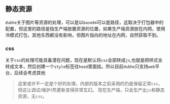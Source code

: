 ## 静态资源
`dubhe`关于图片等资源的处理，可以是以`base64`可以是路径，这取决于打包器中的配置，但这里的路径是指生产端放置资源的位置，如果生产端资源放在内网，使用冷模式打包，其他东西都没有影响，但图片指向的地址在内网，自然获取不到。

### css
关于`css`的处理可能具备潜在问题，现在是默认将`css`全部转成`js`,也就是把样式全转成文本，然后创建一个`style`标签往`head`里面挂。所以目前`dubhe`只支持`web`平台，后续会考虑其他

> 这里或许不一定是个好的处理，内部的版本之前采用的仍是保留正常`css`，但这让调试/维护/热更新变得异常玄幻。
> 现在生产端，只会生产出`js`和静态资源，无`css`。